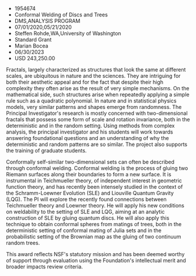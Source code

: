 
* 1954674
* Conformal Welding of Discs and Trees
* DMS,ANALYSIS PROGRAM
* 07/01/2020,05/21/2020
* Steffen Rohde,WA,University of Washington
* Standard Grant
* Marian Bocea
* 06/30/2023
* USD 243,250.00

Fractals, largely characterized as structures that look the same at different
scales, are ubiquitous in nature and the sciences. They are intriguing for both
their aesthetic appeal and for the fact that despite their high complexity they
often arise as the result of very simple mechanisms. On the mathematical side,
such structures arise when repeatedly applying a simple rule such as a quadratic
polynomial. In nature and in statistical physics models, very similar patterns
and shapes emerge from randomness. The Principal Investigator's research is
mostly concerned with two-dimensional fractals that possess some form of scale
and rotation invariance, both in the deterministic and in the random setting.
Using methods from complex analysis, the principal investigator and his students
will work towards answering foundational questions and an understanding of why
the deterministic and random patterns are so similar. The project also supports
the training of graduate students.

Conformally self-similar two-dimensional sets can often be described through
conformal welding. Conformal welding is the process of gluing two Riemann
surfaces along their boundaries to form a new surface. It is instrumental in
Teichmueller theory, of independent interest in geometric function theory, and
has recently been intensely studied in the context of the Schramm-Loewner
Evolution (SLE) and Liouville Quantum Gravity (LQG). The PI will explore the
recently found connections between Teichmueller theory and Loewner theory. He
will apply his new conditions on weldability to the setting of SLE and LQG,
aiming at an analytic construction of SLE by gluing quantum discs. He will also
apply this technique to obtain conformal spheres from matings of trees, both in
the deterministic setting of conformal mating of Julia sets and in the
probabilistic setting of the Brownian map as the gluing of two continuum random
trees.

This award reflects NSF's statutory mission and has been deemed worthy of
support through evaluation using the Foundation's intellectual merit and broader
impacts review criteria.
